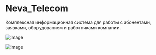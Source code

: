 # Neva_Telecom
Комплексная информационная система для работы с абонентами, заявками, оборудованием и работниками компании.

![image](https://user-images.githubusercontent.com/94042423/183064523-1f3101de-3056-4ae6-a8d7-22187a6ae75e.png)

![image](https://user-images.githubusercontent.com/94042423/183064570-28f1a446-31ed-4f80-9694-9d52fd23bf8a.png)
